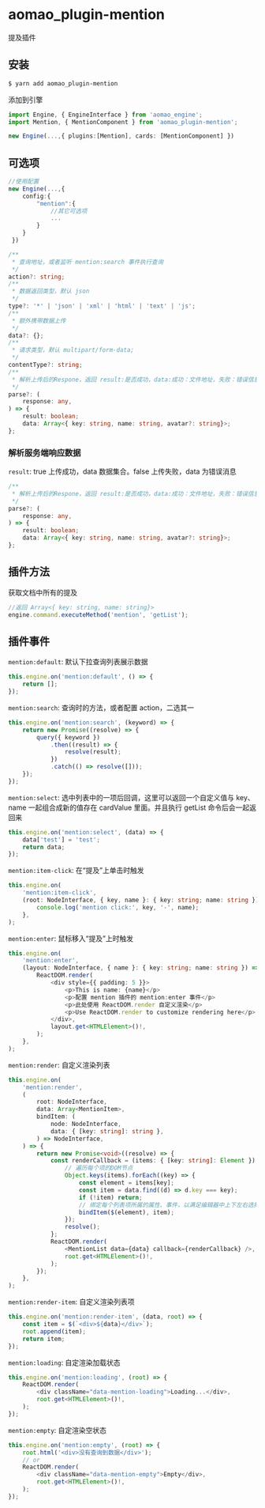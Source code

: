 # aomao_plugin-mention

提及插件

## 安装

```bash
$ yarn add aomao_plugin-mention
```

添加到引擎

```ts
import Engine, { EngineInterface } from 'aomao_engine';
import Mention, { MentionComponent } from 'aomao_plugin-mention';

new Engine(...,{ plugins:[Mention], cards: [MentionComponent] })
```

## 可选项

```ts
//使用配置
new Engine(...,{
    config:{
        "mention":{
            //其它可选项
            ...
        }
    }
 })
```

```ts
/**
 * 查询地址，或者监听 mention:search 事件执行查询
 */
action?: string;
/**
 * 数据返回类型，默认 json
 */
type?: '*' | 'json' | 'xml' | 'html' | 'text' | 'js';
/**
 * 额外携带数据上传
 */
data?: {};
/**
 * 请求类型，默认 multipart/form-data;
 */
contentType?: string;
/**
 * 解析上传后的Respone，返回 result:是否成功，data:成功：文件地址，失败：错误信息
 */
parse?: (
    response: any,
) => {
    result: boolean;
    data: Array<{ key: string, name: string, avatar?: string}>;
};

```

### 解析服务端响应数据

`result`: true 上传成功，data 数据集合。false 上传失败，data 为错误消息

```ts
/**
 * 解析上传后的Respone，返回 result:是否成功，data:成功：文件地址，失败：错误信息
 */
parse?: (
    response: any,
) => {
    result: boolean;
    data: Array<{ key: string, name: string, avatar?: string}>;
};
```

## 插件方法

获取文档中所有的提及

```ts
//返回 Array<{ key: string, name: string}>
engine.command.executeMethod('mention', 'getList');
```

## 插件事件

`mention:default`: 默认下拉查询列表展示数据

```ts
this.engine.on('mention:default', () => {
	return [];
});
```

`mention:search`: 查询时的方法，或者配置 action，二选其一

```ts
this.engine.on('mention:search', (keyword) => {
	return new Promise((resolve) => {
		query({ keyword })
			.then((result) => {
				resolve(result);
			})
			.catch(() => resolve([]));
	});
});
```

`mention:select`: 选中列表中的一项后回调，这里可以返回一个自定义值与 key、name 一起组合成新的值存在 cardValue 里面。并且执行 getList 命令后会一起返回来

```ts
this.engine.on('mention:select', (data) => {
	data['test'] = 'test';
	return data;
});
```

`mention:item-click`: 在“提及”上单击时触发

```ts
this.engine.on(
	'mention:item-click',
	(root: NodeInterface, { key, name }: { key: string; name: string }) => {
		console.log('mention click:', key, '-', name);
	},
);
```

`mention:enter`: 鼠标移入“提及”上时触发

```ts
this.engine.on(
	'mention:enter',
	(layout: NodeInterface, { name }: { key: string; name: string }) => {
		ReactDOM.render(
			<div style={{ padding: 5 }}>
				<p>This is name: {name}</p>
				<p>配置 mention 插件的 mention:enter 事件</p>
				<p>此处使用 ReactDOM.render 自定义渲染</p>
				<p>Use ReactDOM.render to customize rendering here</p>
			</div>,
			layout.get<HTMLElement>()!,
		);
	},
);
```

`mention:render`: 自定义渲染列表

```ts
this.engine.on(
	'mention:render',
	(
		root: NodeInterface,
		data: Array<MentionItem>,
		bindItem: (
			node: NodeInterface,
			data: { [key: string]: string },
		) => NodeInterface,
	) => {
		return new Promise<void>((resolve) => {
			const renderCallback = (items: { [key: string]: Element }) => {
				// 遍历每个项的DOM节点
				Object.keys(items).forEach((key) => {
					const element = items[key];
					const item = data.find((d) => d.key === key);
					if (!item) return;
					// 绑定每个列表项所属的属性、事件，以满足编辑器中上下左右选择的功能需要
					bindItem($(element), item);
				});
				resolve();
			};
			ReactDOM.render(
				<MentionList data={data} callback={renderCallback} />,
				root.get<HTMLElement>()!,
			);
		});
	},
);
```

`mention:render-item`: 自定义渲染列表项

```ts
this.engine.on('mention:render-item', (data, root) => {
	const item = $(`<div>${data}</div>`);
	root.append(item);
	return item;
});
```

`mention:loading`: 自定渲染加载状态

```ts
this.engine.on('mention:loading', (root) => {
	ReactDOM.render(
		<div className="data-mention-loading">Loading...</div>,
		root.get<HTMLElement>()!,
	);
});
```

`mention:empty`: 自定渲染空状态

```ts
this.engine.on('mention:empty', (root) => {
	root.html('<div>没有查询到数据</div>');
	// or
	ReactDOM.render(
		<div className="data-mention-empty">Empty</div>,
		root.get<HTMLElement>()!,
	);
});
```
